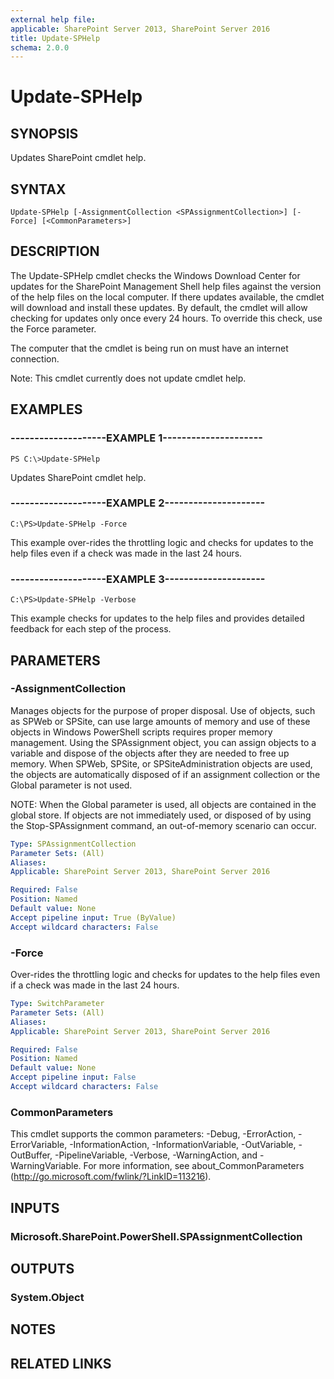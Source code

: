 ```yaml
---
external help file: 
applicable: SharePoint Server 2013, SharePoint Server 2016
title: Update-SPHelp
schema: 2.0.0
---
```


# Update-SPHelp

## SYNOPSIS
Updates SharePoint cmdlet help.


## SYNTAX

```
Update-SPHelp [-AssignmentCollection <SPAssignmentCollection>] [-Force] [<CommonParameters>]
```

## DESCRIPTION
The Update-SPHelp cmdlet checks the Windows Download Center for updates for the SharePoint Management Shell help files against the version of the help files on the local computer. If there updates available, the cmdlet will download and install these updates. By default, the cmdlet will allow checking for updates only once every 24 hours. To override this check, use the Force parameter.

The computer that the cmdlet is being run on must have an internet connection.

Note: This cmdlet currently does not update cmdlet help.


## EXAMPLES

### --------------------EXAMPLE 1---------------------
```
PS C:\>Update-SPHelp
```
Updates SharePoint cmdlet help.

### --------------------EXAMPLE 2---------------------
```
C:\PS>Update-SPHelp -Force
```

This example over-rides the throttling logic and checks for updates to the help files even if a check was made in the last 24 hours.

### --------------------EXAMPLE 3---------------------
```
C:\PS>Update-SPHelp -Verbose
```

This example checks for updates to the help files and provides detailed feedback for each step of the process.

## PARAMETERS

### -AssignmentCollection
Manages objects for the purpose of proper disposal. Use of objects, such as SPWeb or SPSite, can use large amounts of memory and use of these objects in Windows PowerShell scripts requires proper memory management. Using the SPAssignment object, you can assign objects to a variable and dispose of the objects after they are needed to free up memory. When SPWeb, SPSite, or SPSiteAdministration objects are used, the objects are automatically disposed of if an assignment collection or the Global parameter is not used.

NOTE: When the Global parameter is used, all objects are contained in the global store. If objects are not immediately used, or disposed of by using the Stop-SPAssignment command, an out-of-memory scenario can occur.

```yaml
Type: SPAssignmentCollection
Parameter Sets: (All)
Aliases: 
Applicable: SharePoint Server 2013, SharePoint Server 2016

Required: False
Position: Named
Default value: None
Accept pipeline input: True (ByValue)
Accept wildcard characters: False
```

### -Force
Over-rides the throttling logic and checks for updates to the help files even if a check was made in the last 24 hours.

```yaml
Type: SwitchParameter
Parameter Sets: (All)
Aliases: 
Applicable: SharePoint Server 2013, SharePoint Server 2016

Required: False
Position: Named
Default value: None
Accept pipeline input: False
Accept wildcard characters: False
```

### CommonParameters
This cmdlet supports the common parameters: -Debug, -ErrorAction, -ErrorVariable, -InformationAction, -InformationVariable, -OutVariable, -OutBuffer, -PipelineVariable, -Verbose, -WarningAction, and -WarningVariable. For more information, see about_CommonParameters (http://go.microsoft.com/fwlink/?LinkID=113216).

## INPUTS

### Microsoft.SharePoint.PowerShell.SPAssignmentCollection

## OUTPUTS

### System.Object

## NOTES

## RELATED LINKS
